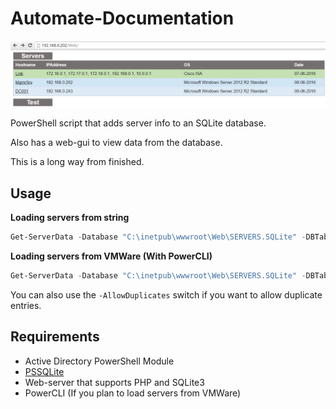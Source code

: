 # Automate-Documentation

![alt tag](https://raw.githubusercontent.com/PetterBomban/Automate-Documentation/master/img/preview.png)

PowerShell script that adds server info to an SQLite database.

Also has a web-gui to view data from the database.

This is a long way from finished.

## Usage


**Loading servers from string**
```PowerShell
Get-ServerData -Database "C:\inetpub\wwwroot\Web\SERVERS.SQLite" -DBTable "SERVERS" -Servers "MgmrSrv", "DC001" -Credentials (Get-Credential) - 
```
**Loading servers from VMWare (With PowerCLI)**
```PowerShell
Get-ServerData -Database "C:\inetpub\wwwroot\Web\SERVERS.SQLite" -DBTable "SERVERS"-Credentials (Get-Credential) -VIServer "192.168.0.9" -LoadFromVMWare
```

You can also use the `-AllowDuplicates` switch if you want to allow duplicate entries.

## Requirements

* Active Directory PowerShell Module
* [PSSQLite](https://github.com/RamblingCookieMonster/PSSQLite)
* Web-server that supports PHP and SQLite3
* PowerCLI (If you plan to load servers from VMWare)


